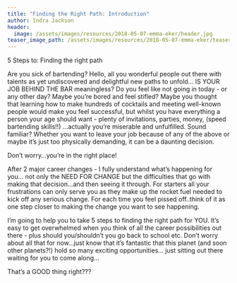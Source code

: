 ```yaml
---
title: "Finding the Right Path: Introduction"
author: Indra Jackson
header:
  image: /assets/images/resources/2018-05-07-emma-eker/header.jpg
teaser_image_path: /assets/images/resources/2018-05-07-emma-eker/teaser.jpg
---
```


5 Steps to:
Finding the right path

Are you sick of bartending?
Hello, all you wonderful people out there with talents as yet undiscovered and delightful new paths to unfold…
IS YOUR JOB BEHIND THE BAR meaningless? Do you feel like not going in today - or any other day?
Maybe you’re bored and feel stifled? Maybe you thought that learning how to make hundreds of cocktails and meeting well-known people would make you feel successful, but whilst you have everything a person your age should want - plenty of invitations, parties, money, (speed bartending skills!!) …actually you’re miserable and unfulfilled. Sound familiar?
Whether you want to leave your job because of any of the above or maybe it’s just too physically demanding, it can be a daunting decision.

Don’t worry…you’re in the right place!

After 2 major career changes - I fully understand what’s happening for you… not only the NEED FOR CHANGE but the difficulties that go with making that decision…and then seeing it through. For starters all your frustrations can only serve you as they make up the rocket fuel needed to kick off any serious change. For each time you feel pissed off..think of it as one step closer to making the change you want to see happening.

I’m going to help you to take 5 steps to finding the right path for YOU. It’s easy to get overwhelmed when you think of all the career possibilities out there - plus should you/shouldn’t you go back to school etc.
Don’t worry about all that for now…just know that it’s fantastic that this planet (and soon other planets?!) hold so many exciting opportunities… just sitting out there waiting for you to come along…

That’s a GOOD thing right???
